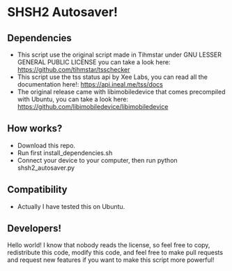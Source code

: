 # SHSH2 Autosaver!
## Dependencies
- This script use the original script made in Tihmstar under GNU LESSER GENERAL PUBLIC LICENSE you can take a look here: https://github.com/tihmstar/tsschecker
- This script use the tss status api by Xee Labs, you can read all the documentation here!: https://api.ineal.me/tss/docs
- The original release came with libimobiledevice that comes precompiled with Ubuntu, you can take a look here: https://github.com/libimobiledevice/libimobiledevice

## How works?
- Download this repo.
- Run first install_dependencies.sh
- Connect your device to your computer, then run python shsh2_autosaver.py

## Compatibility
- Actually I have tested this on Ubuntu.

## Developers!
Hello world!
I know that nobody reads the license, so feel free to copy, redistribute this code, modify this code, and feel free to make pull requests and request new features if you want to make this script more powerful!
